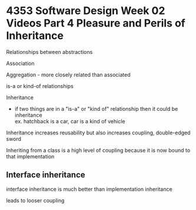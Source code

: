 # 4353 Software Design Week 02 Videos Part 4 Pleasure and Perils of Inheritance

Relationships between abstractions

Association

Aggregation - more closely related than associated

is-a or kind-of relationships

Inheritance 
- if two things are in a "is-a" or "kind of" relationship then it could be inheritance<br>
ex. hatchback is a car, car is a kind of vehicle

Inheritance increases reusability but also increases coupling, double-edged sword

Inheriting from a class is a high level of coupling because it is now bound to that implementation

## Interface inheritance

interface inheritance is much better than implementation inheritance

leads to looser coupling

